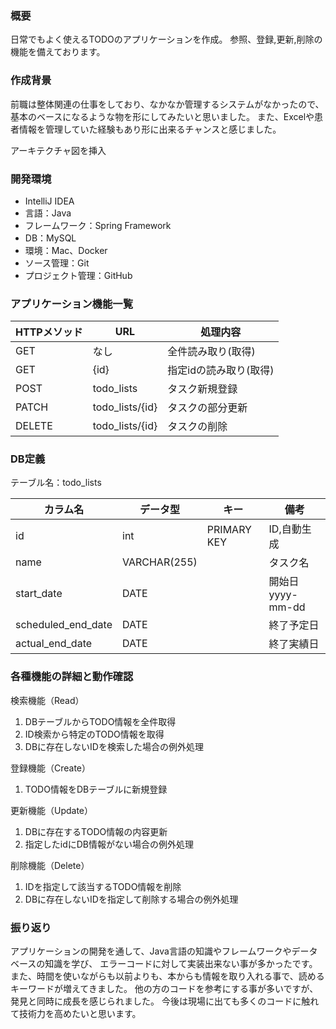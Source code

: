 ### 概要

日常でもよく使えるTODOのアプリケーションを作成。
参照、登録,更新,削除の機能を備えております。

### 作成背景

前職は整体関連の仕事をしており、なかなか管理するシステムがなかったので、
基本のベースになるような物を形にしてみたいと思いました。
また、Excelや患者情報を管理していた経験もあり形に出来るチャンスと感じました。

アーキテクチャ図を挿入

### 開発環境

* IntelliJ IDEA
* 言語：Java
* フレームワーク：Spring Framework
* DB：MySQL
* 環境：Mac、Docker
* ソース管理：Git
* プロジェクト管理：GitHub

### アプリケーション機能一覧

| HTTPメソッド | URL             | 処理内容          |
|----------|-----------------|---------------|
| GET      | なし              | 全件読み取り(取得)    |
| GET      | {id}            | 指定idの読み取り(取得) |
| POST     | todo_lists      | タスク新規登録       |
| PATCH    | todo_lists/{id} | タスクの部分更新      |
| DELETE   | todo_lists/{id} | タスクの削除        |

### DB定義

テーブル名：todo_lists

| カラム名               | データ型         | キー          | 備考             |
|--------------------|--------------|-------------|----------------|
| id                 | int          | PRIMARY KEY | ID,自動生成        |
| name               | VARCHAR(255) |             | タスク名           |
| start_date         | DATE         |             | 開始日 yyyy-mm-dd |
| scheduled_end_date | DATE         |             | 終了予定日          |
| actual_end_date    | DATE         |             | 終了実績日          |

### 各種機能の詳細と動作確認

検索機能（Read）

1. DBテーブルからTODO情報を全件取得
2. ID検索から特定のTODO情報を取得
3. DBに存在しないIDを検索した場合の例外処理

登録機能（Create）

1. TODO情報をDBテーブルに新規登録

更新機能（Update）

1. DBに存在するTODO情報の内容更新
2. 指定したidにDB情報がない場合の例外処理

削除機能（Delete）

1. IDを指定して該当するTODO情報を削除
2. DBに存在しないIDを指定して削除する場合の例外処理

### 振り返り

アプリケーションの開発を通して、Java言語の知識やフレームワークやデータベースの知識を学び、
エラーコードに対して実装出来ない事が多かったです。
また、時間を使いながらも以前よりも、本からも情報を取り入れる事で、読めるキーワードが増えてきました。
他の方のコードを参考にする事が多いですが、発見と同時に成長を感じられました。
今後は現場に出ても多くのコードに触れて技術力を高めたいと思います。
